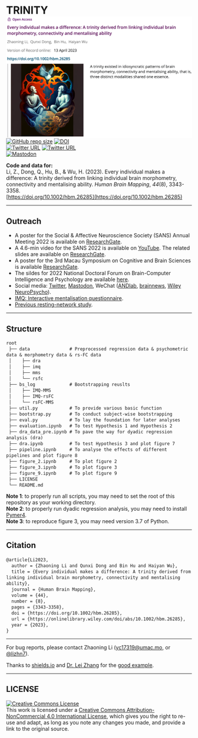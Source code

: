 # TRINITY <img src="https://raw.githubusercontent.com/andlab-um/trinity/main/early_view.png" align="right" width="512px">

[![GitHub repo size](https://img.shields.io/github/languages/code-size/andlab-um/trinity?color=brightgreen&label=repo%20size&logo=github)](https://github.com/andlab-um/trinity)
[![DOI](https://img.shields.io/badge/DOI-10.1002%2Fhbm.26285-blue)](https://doi.org/10.1002/hbm.26285)<br />
[![Twitter URL](https://img.shields.io/twitter/url?label=%40lizhn7&style=social&url=https%3A%2F%2Ftwitter.com%2Flizhn7)](https://twitter.com/lizhn7)
[![Twitter URL](https://img.shields.io/twitter/url?label=%40ANDlab3&style=social&url=https%3A%2F%2Ftwitter.com%2Flizhn7)](https://twitter.com/ANDlab3)  
[![Mastodon](https://img.shields.io/badge/-MASTODON-%232B90D9?style=for-the-badge&logo=mastodon&logoColor=white)](https://sciences.social/@lizhn7)

**Code and data for: <br />**
Li, Z., Dong, Q., Hu, B., & Wu, H. (2023). Every individual makes a difference: A trinity derived from linking individual brain morphometry, connectivity and mentalising ability. *Human Brain Mapping*, *44*(8), 3343-3358. <br />
[https://doi.org/10.1002/hbm.26285](https://doi.org/10.1002/hbm.26285)
___

## Outreach

- A poster for the Social & Affective Neuroscience Society (SANS) Annual Meeting 2022 is available on [ResearchGate](https://www.researchgate.net/publication/360262009_Every_individual_makes_a_difference_A_trinity_derived_from_linking_individual_brain_morphometry_connectivity_and_mentalising_ability).
- A 4.6-min video for the SANS 2022 is available on [YouTube](https://youtu.be/kmTiUy0SowA). The related slides are available on [ResearchGate](https://www.researchgate.net/publication/360262895_Every_individual_makes_a_difference_A_trinity_derived_from_linking_individual_brain_morphometry_connectivity_and_mentalising_ability).
- A poster for the 3rd Macau Symposium on Cognitive and  Brain Sciences is available [ResearchGate](https://www.researchgate.net/publication/365475694_Every_individual_makes_a_difference_A_trinity_derived_from_linking_individual_brain_morphometry_connectivity_and_mentalising_ability).
- The sildes for 2022 National Doctoral Forum on Brain-Computer Intelligence and Psychology are available [here](https://nbviewer.org/github/Das-Boot/Das-Boot/blob/main/resources/20221119_1.pdf).
- Social media: [Twitter](https://twitter.com/lizhn7/status/1649063255141421058), [Mastodon](https://sciences.social/@lizhn7/110231722750802324), WeChat ([ANDlab](https://mp.weixin.qq.com/s/_ClZmFWORWnjMKWHUsHUvw), [brainnews](https://mp.weixin.qq.com/s/61WmEqzKMT7MnWBsK_0-hw), [Wiley NeuroPsycho](https://mp.weixin.qq.com/s/CKC0bDVgHZvqNh0r-o4DqA)).
- [IMQ: Interactive mentalisation questionnaire](https://github.com/andlab-um/IMQ).
- [Previous resting-network study](https://github.com/andlab-um/restDishonesty).
___

## Structure

```
root
 ├── data               # Preprocessed regression data & psychometric data & morphometry data & rs-FC data
 │    ├── dra 
 │    ├── imq 
 │    ├── mms
 │    └── rsfc
 ├── bs_log             # Bootstrapping reuslts
 │    ├── IMQ-MMS
 │    ├── IMQ-rsFC
 │    └── rsFC-MMS
 ├── util.py            # To provide various basic function
 ├── bootstrap.py       # To conduct subject-wise bootstrapping 
 ├── eval.py            # To lay the foundation for later analyses
 ├── evaluation.ipynb   # To test Hypothesis 1 and Hypothesis 2
 ├── dra_data_pre.ipynb # To pave the way for dyadic regression analysis (dra)
 ├── dra.ipynb          # To test Hypothesis 3 and plot figure 7
 ├── pipeline.ipynb     # To analyse the effects of different pipelines and plot figure 8
 ├── figure_2.ipynb     # To plot figure 2
 ├── figure_3.ipynb     # To plot figure 3
 ├── figure_9.ipynb     # To plot figure 9
 ├── LICENSE
 └── README.md
```
**Note 1**: to properly run all scripts, you may need to set the root of this repository as your working directory. <br />
**Note 2**: to properly run dyadic regression analysis, you may need to install [Pymer4](https://eshinjolly.com/pymer4/). <br />
**Note 3**: to reproduce figure 3, you may need version 3.7 of Python. <br />
___

## Citation
    
    @article{Li2023,
      author = {Zhaoning Li and Qunxi Dong and Bin Hu and Haiyan Wu},
      title = {Every individual makes a difference: A trinity derived from linking individual brain morphometry, connectivity and mentalising ability},
      journal = {Human Brain Mapping},
      volume = {44},
      number = {8},
      pages = {3343-3358},
      doi = {https://doi.org/10.1002/hbm.26285},
      url = {https://onlinelibrary.wiley.com/doi/abs/10.1002/hbm.26285},
      year = {2023},
    }
___

For bug reports, please contact Zhaoning Li ([yc17319@umac.mo](mailto:yc17319@umac.mo), or [@lizhn7](https://twitter.com/lizhn7)).

Thanks to [shields.io](https://shields.io/) and [Dr. Lei Zhang](https://github.com/lei-zhang) for the [good example](https://github.com/lei-zhang/SIT).
___

## LICENSE

<a rel="license" href="http://creativecommons.org/licenses/by-nc/4.0/"><img alt="Creative Commons License" style="border-width:0" src="https://i.creativecommons.org/l/by-nc/4.0/88x31.png" /></a><br />This work is licensed under a <a rel="license" href="http://creativecommons.org/licenses/by-nc/4.0/">Creative Commons Attribution-NonCommercial 4.0 International License</a>, which gives you the right to re-use and adapt, as long as you note any changes you made, and provide a link to the original source.
